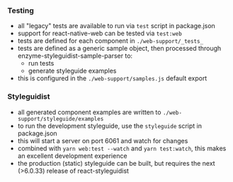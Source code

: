 ### Testing

- all "legacy" tests are available to run via `test` script in package.json
- support for react-native-web can be tested via `test:web`
- tests are defined for each component in `./web-support/_tests_`
- tests are defined as a generic sample object, then processed through enzyme-styleguidist-sample-parser to:
    -  run tests
    -  generate styleguide examples
- this is configured in the `./web-support/samples.js` default export

### Styleguidist

- all generated component examples are written to `./web-support/styleguide/examples`
- to run the development styleguide, use the `styleguide` script in package.json
- this will start a server on port 6061 and watch for changes
- combined with `yarn web:test --watch` and `yarn test:watch`, this makes an excellent development experience
- the production (static) styleguide can be built, but requires the next (>6.0.33) release of react-styleguidist
